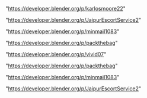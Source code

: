 "https://developer.blender.org/p/karlosmoore22"

"https://developer.blender.org/p/JaipurEscortService2"

"https://developer.blender.org/p/minmail1083"

"https://developer.blender.org/p/packthebag"

 
"https://developer.blender.org/p/vivid07"


"https://developer.blender.org/p/packthebag"


"https://developer.blender.org/p/minmail1083"


"https://developer.blender.org/p/JaipurEscortService2"


 
